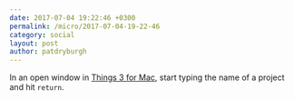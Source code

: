 ```yaml
---
date: 2017-07-04 19:22:46 +0300
permalink: /micro/2017-07-04-19-22-46
category: social
layout: post
author: patdryburgh
---
```


In an open window in [Things 3 for Mac][things], start typing the name of a project and hit `return`.

[things]: http://culturedcode.com/things/